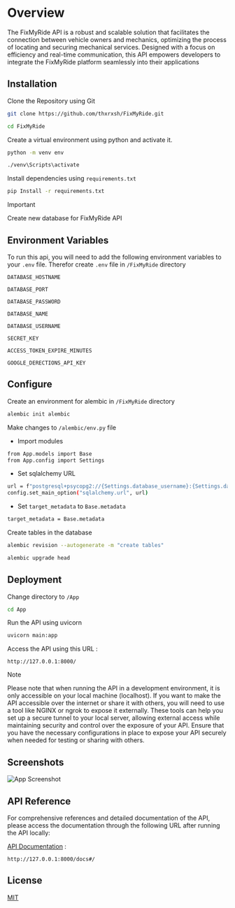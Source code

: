 
# Overview

The FixMyRide API is a robust and scalable solution that facilitates the connection between vehicle owners and mechanics, optimizing the process of locating and securing mechanical services. Designed with a focus on efficiency and real-time communication, this API empowers developers to integrate the FixMyRide platform seamlessly into their applications


## Installation

Clone the Repository using Git

```bash
git clone https://github.com/thxrxsh/FixMyRide.git
```
```bash
cd FixMyRide
```

Create a virtual environment using python and activate it.

```bash
python -m venv env
```
```bash
./venv\Scripts\activate
```


Install dependencies using `requirements.txt`

```bash
pip Install -r requirements.txt
```


> [!IMPORTANT]
> Create new database for FixMyRide API



## Environment Variables

To run this api, you will need to add the following environment variables to your `.env` file. Therefor create `.env` file in `/FixMyRide` directory

`DATABASE_HOSTNAME`

`DATABASE_PORT`

`DATABASE_PASSWORD`

`DATABASE_NAME`

`DATABASE_USERNAME`

`SECRET_KEY`

`ACCESS_TOKEN_EXPIRE_MINUTES`

`GOOGLE_DERECTIONS_API_KEY`
## Configure

Create an environment for alembic in `/FixMyRide` directory

```bash
alembic init alembic
```

Make changes to `/alembic/env.py` file
- Import modules

```bash
from App.models import Base
from App.config import Settings
```
- Set sqlalchemy URL

```bash
url = f"postgresql+psycopg2://{Settings.database_username}:{Settings.database_password}@{Settings.database_hostname}:{Settings.database_port}/{Settings.database_name}"
config.set_main_option("sqlalchemy.url", url)
```

- Set `target_metadata` to `Base.metadata`

```bash
target_metadata = Base.metadata
```

Create tables in the database

```bash
alembic revision --autogenerate -m "create tables"
```
```bash
alembic upgrade head
```

## Deployment

Change directory to `/App`
```bash
cd App
```

Run the API using uvicorn
```bash
uvicorn main:app
```

Access the API using this URL :
```http
http://127.0.0.1:8000/
```

> [!NOTE]
> Please note that when running the API in a development environment, it is only accessible on your local machine (localhost). If you want to make the API accessible over the internet or share it with others, you will need to use a tool like NGINX or ngrok to expose it externally. These tools can help you set up a secure tunnel to your local server, allowing external access while maintaining security and control over the exposure of your API.
> Ensure that you have the necessary configurations in place to expose your API securely when needed for testing or sharing with others.
## Screenshots

![App Screenshot](https://via.placeholder.com/468x300?text=App+Screenshot+Here)


## API Reference

For comprehensive references and detailed documentation of the API, please access the documentation through the following URL after running the API locally:

[API Documentation](http://127.0.0.1:8000/docs#/) : 
```http
http://127.0.0.1:8000/docs#/
```

## License

[MIT](https://choosealicense.com/licenses/mit/)

